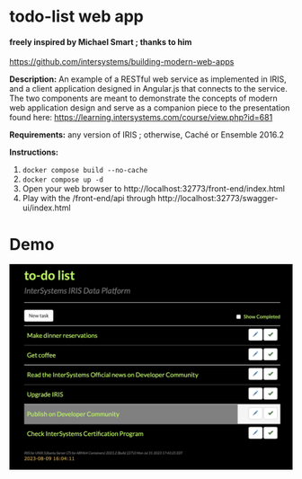 # todo-list web app
#### freely inspired by Michael Smart ; thanks to him
https://github.com/intersystems/building-modern-web-apps

__Description:__ An example of a RESTful web service as implemented in IRIS, and a client application designed in Angular.js that connects to the service. The two components are meant to demonstrate the concepts of modern web application design and serve as a companion piece to the presentation found here: https://learning.intersystems.com/course/view.php?id=681

__Requirements:__ any version of IRIS ; otherwise, Caché or Ensemble 2016.2

__Instructions:__

1. `docker compose build --no-cache`
2. `docker compose up -d`
3. Open your web browser to http://localhost:32773/front-end/index.html
4. Play with the /front-end/api through http://localhost:32773/swagger-ui/index.html

# Demo
![demo](https://github.com/SylvainGuilbaud/todo-list/blob/main/demo.jpg)


